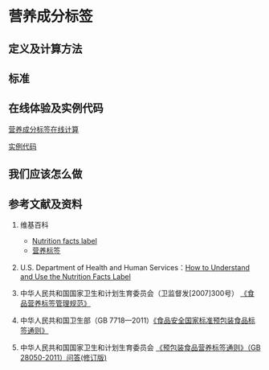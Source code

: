 # 营养成分标签

## 定义及计算方法




## 标准




## 在线体验及实例代码

[营养成分标签在线计算](https://jsfiddle.net/quanbinn/ozqs7hfa/)

[实例代码]()

## 我们应该怎么做


## 参考文献及资料

1. 维基百科
	- [Nutrition facts label](https://en.wikipedia.org/wiki/Nutrition_facts_label)
	- [营养标签](https://zh.wikipedia.org/wiki/%E7%87%9F%E9%A4%8A%E6%A8%99%E7%B1%A4)

2. U.S. Department of Health and Human Services：[How to Understand and Use the Nutrition Facts Label](http://www.fda.gov/Food/IngredientsPackagingLabeling/LabelingNutrition/ucm274593.htm)

3. 中华人民共和国国家卫生和计划生育委员会（卫监督发[2007]300号） [《食品营养标签管理规范》](http://www.nhfpc.gov.cn/sps/s3593/200804/e6c1613d28004cf095546ab84723834b.shtml)

4. 中华人民共和国卫生部（GB 7718—2011）[《食品安全国家标准预包装食品标签通则》](http://www.nhfpc.gov.cn/zwgkzt/psp/201106/51950/files/e84256474d1445919246b4a41a87f172.pdf)

5. 中华人民共和国国家卫生和计划生育委员会 [《预包装食品营养标签通则》（GB 28050-2011）问答(修订版)](http://www.nhfpc.gov.cn/sps/s3594/201402/6f68ec6692594cf28d190cb47b770c11.shtml)